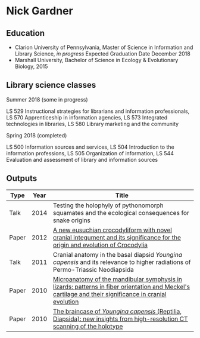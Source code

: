 # Nick Gardner

## Education

* Clarion University of Pennsylvania, Master of Science in Information and Library Science, *in progress* Expected Graduation Date December 2018
* Marshall University, Bachelor of Science in Ecology & Evolutionary Biology, 2015

## Library science classes

Summer 2018 (some in progress)

LS 529 Instructional strategies for librarians and information professionals, LS 570 Apprenticeship in information agencies, LS 573 Integrated technologies in libraries, LS 580 Library marketing and the community

Spring 2018 (completed)

LS 500 Information sources and services, LS 504 Introduction to the information professions, LS 505 Organization of information, LS 544 Evaluation and assessment of library and information sources

## Outputs

|Type |Year|Title|
|-----|----|----|
|Talk |2014|Testing the holophyly of pythonomorph squamates and the ecological consequences for snake origins|
|Paper|2012|[A new eusuchian crocodyliform with novel cranial integument and its significance for the origin and evolution of Crocodylia](http://journals.plos.org/plosone/article?id=10.1371/journal.pone.0030471)|
|Talk |2011|Cranial anatomy in the basal diapsid *Youngina capensis* and its relevance to higher radiations of Permo-Triassic Neodiapsida|
|Paper|2010|[Microanatomy of the mandibular symphysis in lizards: patterns in fiber orientation and Meckel's cartilage and their significance in cranial evolution](http://onlinelibrary.wiley.com/doi/10.1002/ar.21180/full)|
|Paper|2010|[The braincase of *Youngina capensis* (Reptilia, Diapsida): new insights from high-resolution CT scanning of the holotype](http://palaeoelectronica.org/2010_3/217/index.html)|

